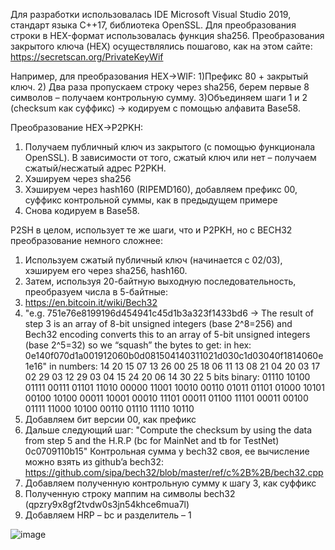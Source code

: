 Для разработки использовалась IDE Microsoft Visual Studio 2019, стандарт языка C++17, библиотека OpenSSL.
Для преобразования строки в HEX-формат использовалась функция sha256.
Преобразования закрытого ключа (HEX) осуществлялись пошагово, как на этом сайте: https://secretscan.org/PrivateKeyWif

Например, для преобразования HEX->WIF:
1)Префикс 80 + закрытый ключ.
2) Два раза пропускаем строку через sha256, берем первые 8 символов – получаем контрольную сумму.
3)Объединяем шаги 1 и 2 (checksum как суффикс) -> кодируем с помощью алфавита Base58.

Преобразование HEX->P2PKH:
1) Получаем публичный ключ из закрытого (с помощью функционала OpenSSL). В зависимости от того, сжатый ключ или нет – получаем сжатый/несжатый адрес P2PKH.
2) Хэшируем через sha256
3) Хэшируем через hash160 (RIPEMD160), добавляем префикс 00, суффикс контрольной суммы, как в предыдущем примере
4) Снова кодируем в Base58.

P2SH в целом, использует те же шаги, что и P2PKH, но с BECH32 преобразование немного сложнее:
1) Используем сжатый публичный ключ (начинается с 02/03), хэшируем его через sha256, hash160.
2) Затем, используя 20-байтную выходную последовательность, преобразуем числа в 5-байтные:
3) https://en.bitcoin.it/wiki/Bech32
4) "e.g. 751e76e8199196d454941c45d1b3a323f1433bd6 ->
The result of step 3 is an array of 8-bit unsigned integers (base 2^8=256) and Bech32 encoding converts this to an array of 5-bit unsigned integers (base 2^5=32) so we “squash” the bytes to get:
in hex: 0e140f070d1a001912060b0d081504140311021d030c1d03040f1814060e1e16"
in numbers: 14 20 15 07 13 26 00 25 18 06 11 13 08 21 04 20 03 17 02 29 03 12 29 03 04 15 24 20 06 14 30 22
5 bits binary: 01110 10100 01111 00111 01101 11010 00000 11001 10010 00110 01011 01101 01000 10101 00100 10100 00011 10001 00010 11101 00011 01100 11101 00011 00100 01111 11000 10100 00110 01110 11110 10110
5) Добавляем бит версии 00, как префикс
6) Дальше следующий шаг:
"Compute the checksum by using the data from step 5 and the H.R.P (bc for MainNet and tb for TestNet) 0c0709110b15"
Контрольная сумма у bech32 своя, ее вычисление можно взять из github’a bech32: 
https://github.com/sipa/bech32/blob/master/ref/c%2B%2B/bech32.cpp
6) Добавляем полученную контрольную сумму к шагу 3, как суффикс
7) Полученную строку маппим на символы bech32 (qpzry9x8gf2tvdw0s3jn54khce6mua7l)
8) Добавляем HRP – bc и разделитель – 1

![image](https://github.com/user-attachments/assets/02bea32d-e835-47af-bd65-d6a39fb692ea)
